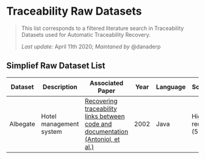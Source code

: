 # Traceability Raw Datasets

> This list corresponds to a filtered literature search in Traceability Datasets used for Automatic Traceability Recovery.
> 
> *Last update:* April 11th 2020; *Maintaned by* @danaderp

## Simplief Raw Dataset List

| Dataset | Description | Associated Paper | Year | Language | Source Type | Target Type | No Links |
| --- | --- | --- | --- | --- | --- | --- | --- |
| Albegate | Hotel management system | [Recovering traceability links between code and documentation (Antoniol, et al.)](https://ieeexplore.ieee.org/document/1041053) | 2002 | Java | High level requirements (55)| Classes(17) | 54 |